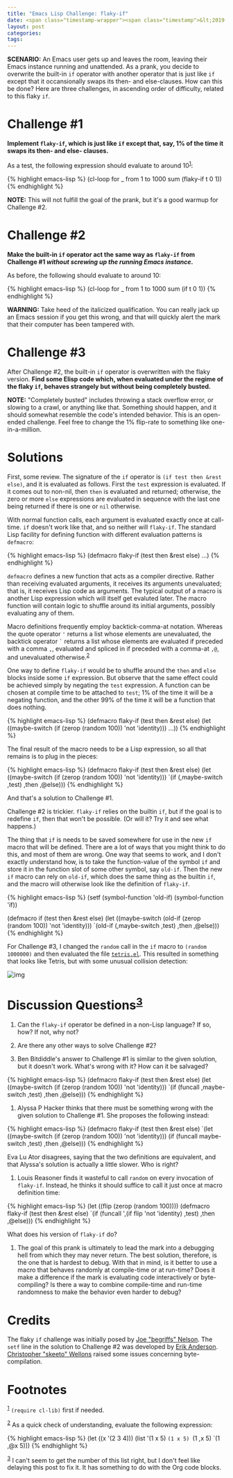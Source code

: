 ```yaml
---
title: "Emacs Lisp Challenge: flaky-if"
date: <span class="timestamp-wrapper"><span class="timestamp">&lt;2019-11-23 Sat&gt;</span></span>
layout: post
categories:
tags:
---
```

**SCENARIO:** An Emacs user gets up and leaves the room, leaving their Emacs instance running and unattended. As a prank, you decide to overwrite the built-in `if` operator with another operator that is just like `if` except that it occansionally swaps its then- and else-clauses. How can this be done? Here are three challenges, in ascending order of difficulty, related to this flaky `if`.


# Challenge #1

**Implement `flaky-if`, which is just like `if` except that, say, 1% of the time it swaps its then- and else- clauses.**

As a test, the following expression should evaluate to around 10<sup><a id="fnr.1" class="footref" href="#fn.1">1</a></sup>:

{% highlight emacs-lisp %}
(cl-loop
 for _ from 1 to 1000
 sum (flaky-if t 0 1))
{% endhighlight %}

**NOTE:** This will not fulfill the goal of the prank, but it's a good warmup for Challenge #2.


# Challenge #2

**Make the built-in `if` operator act the same way as `flaky-if` from Challenge #1 *without screwing up the running Emacs instance*.**

As before, the following should evaluate to around 10:

{% highlight emacs-lisp %}
(cl-loop
 for _ from 1 to 1000
 sum (if t 0 1))
{% endhighlight %}

**WARNING:** Take heed of the italicized qualification. You can really jack up an Emacs session if you get this wrong, and that will quickly alert the mark that their computer has been tampered with.


# Challenge #3

After Challenge #2, the built-in `if` operator is overwritten with the flaky version. **Find some Elisp code which, when evaluated under the regime of the flaky `if`, behaves strangely but without being completely busted.**

**NOTE:** "Completely busted" includes throwing a stack overflow error, or slowing to a crawl, or anything like that. Something should happen, and it should somewhat resemble the code's intended behavior. This is an open-ended challenge. Feel free to change the 1% flip-rate to something like one-in-a-million.


# Solutions

First, some review. The signature of the `if` operator is `(if test then &rest else)`, and it is evaluated as follows. First the `test` expression is evaluated. If it comes out to non-nil, then `then` is evaluated and returned; otherwise, the zero or more `else` expressions are evaluated in sequence with the last one being returned if there is one or `nil` otherwise.

With normal function calls, each argument is evaluated exactly once at call-time. `if` doesn't work like that, and so neither will `flaky-if`. The standard Lisp facility for defining function with different evaluation patterns is `defmacro`:

{% highlight emacs-lisp %}
(defmacro flaky-if (test then &rest else)
  ...)
{% endhighlight %}

`defmacro` defines a new function that acts as a compiler directive. Rather than receiving evaluated arguments, it receives its arguments unevaluated; that is, it receives Lisp code as arguments. The typical output of a macro is another Lisp expression which will itself get evaluted later. The macro function will contain logic to shuffle around its initial arguments, possibly evaluating any of them.

Macro definitions frequently employ backtick-comma-at notation. Whereas the quote operator `'` returns a list whose elements are unevaluated, the backtick operator `` ` `` returns a list whose elements are evaluated if preceded with a comma `,`, evaluated and spliced in if preceded with a comma-at `,@`, and unevaluated otherwise.<sup><a id="fnr.2" class="footref" href="#fn.2">2</a></sup>

One way to define `flaky-if` would be to shuffle around the `then` and `else` blocks inside some `if` expression. But observe that the same effect could be achieved simply by negating the `test` expression. A function can be chosen at compile time to be attached to `test`; 1% of the time it will be a negating function, and the other 99% of the time it will be a function that does nothing.

{% highlight emacs-lisp %}
(defmacro flaky-if (test then &rest else)
  (let ((maybe-switch
         (if (zerop (random 100))
             'not
           'identity)))
    ...))
{% endhighlight %}

The final result of the macro needs to be a Lisp expression, so all that remains is to plug in the pieces:

{% highlight emacs-lisp %}
(defmacro flaky-if (test then &rest else)
  (let ((maybe-switch
         (if (zerop (random 100))
             'not
           'identity)))
    `(if (,maybe-switch ,test)
         ,then
       ,@else)))
{% endhighlight %}

And that's a solution to Challenge #1.

Challenge #2 is trickier. `flaky-if` relies on the builtin `if`, but if the goal is to redefine `if`, then that won't be possible. (Or will it? Try it and see what happens.)

The thing that `if` is needs to be saved somewhere for use in the new `if` macro that will be defined. There are a lot of ways that you might think to do this, and most of them are wrong. One way that seems to work, and I don't exactly understand how, is to take the function-value of the symbol `if` and store it in the function slot of some other symbol, say `old-if`. Then the new `if` macro can rely on `old-if`, which does the same thing as the builtin `if`, and the macro will otherwise look like the definition of `flaky-if`.

{% highlight emacs-lisp %}
(setf (symbol-function 'old-if) (symbol-function 'if))

(defmacro if (test then &rest else)
  (let ((maybe-switch
         (old-if (zerop (random 100))
                 'not
                 'identity)))
    `(old-if (,maybe-switch ,test)
             ,then
             ,@else)))
{% endhighlight %}

For Challenge #3, I changed the `random` call in the `if` macro to `(random 1000000)` and then evaluated the file [`tetris.el`](http://git.savannah.gnu.org/cgit/emacs.git/plain/lisp/play/tetris.el). This resulted in something that looks like Tetris, but with some unusual collision detection:

![img](/assets/2019-11-23-flaky-if/weird-tetris.png)


# Discussion Questions<sup><a id="fnr.3" class="footref" href="#fn.3">3</a></sup>

1.  Can the `flaky-if` operator be defined in a non-Lisp language? If so, how? If not, why not?

2.  Are there any other ways to solve Challenge #2?

3.  Ben Bitdiddle's answer to Challenge #1 is similar to the given solution, but it doesn't work. What's wrong with it? How can it be salvaged?

{% highlight emacs-lisp %}
(defmacro flaky-if (test then &rest else)
  (let ((maybe-switch
         (if (zerop (random 100))
             'not
           'identity)))
    `(if (funcall ,maybe-switch ,test)
         ,then
       ,@else)))
{% endhighlight %}

1.  Alyssa P Hacker thinks that there must be something wrong with the given solution to Challenge #1. She proposes the following instead:

{% highlight emacs-lisp %}
(defmacro flaky-if (test then &rest else)
  `(let ((maybe-switch
          (if (zerop (random 100))
              'not
            'identity)))
     (if (funcall maybe-switch ,test)
         ,then
       ,@else)))
{% endhighlight %}

Eva Lu Ator disagrees, saying that the two definitions are equivalent, and that Alyssa's solution is actually a little slower. Who is right?

1.  Louis Reasoner finds it wasteful to call `random` on every invocation of `flaky-if`. Instead, he thinks it should suffice to call it just once at macro definition time:

{% highlight emacs-lisp %}
(let ((flip (zerop (random 100))))
  (defmacro flaky-if (test then &rest else)
    `(if (funcall ',(if flip 'not 'identity) ,test)
         ,then
       ,@else)))
{% endhighlight %}

What does his version of `flaky-if` do?

1.  The goal of this prank is ultimately to lead the mark into a debugging hell from which they may never return. The best solution, therefore, is the one that is hardest to debug. With that in mind, is it better to use a macro that behaves randomly at compile-time or at run-time? Does it make a difference if the mark is evaluating code interactively or byte-compiling? Is there a way to combine compile-time and run-time randomness to make the behavior even harder to debug?


# Credits

The flaky `if` challenge was initially posed by [Joe "begriffs" Nelson](https://begriffs.com/). The `setf` line in the solution to Challenge #2 was developed by [Erik Anderson](https://github.com/ebpa). [Christopher "skeeto" Wellons](https://nullprogram.com/) raised some issues concerning byte-compilation.

# Footnotes

<sup><a id="fn.1" href="#fnr.1">1</a></sup> `(require cl-lib)` first if needed.

<sup><a id="fn.2" href="#fnr.2">2</a></sup> As a quick check of understanding, evaluate the following expression:

{% highlight emacs-lisp %}
(let ((x '(2 3 4)))
  (list
   '(1 x 5)
   `(1 x 5)
   `(1 ,x 5)
   `(1 ,@x 5)))
{% endhighlight %}

<sup><a id="fn.3" href="#fnr.3">3</a></sup> I can't seem to get the number of this list right, but I don't feel like delaying this post to fix it. It has something to do with the Org code blocks.
